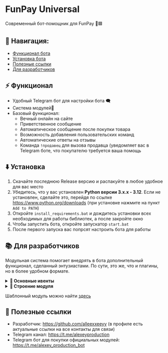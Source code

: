 # FunPay Universal
Современный бот-помощник для FunPay 🤖🟦

## 🧭 Навигация:
- [Функционал бота](#-функционал)
- [Установка бота](#%EF%B8%8F-установка)
- [Полезные ссылки](#-полезные-ссылки)
- [Для разработчиков](#-для-разработчиков)

## ⚡ Функционал
- Удобный Telegram бот для настройки бота 🗨️
- Система модулей🔌
- Базовый функционал:
  - Вечный онлайн на сайте
  - Приветственное сообщение
  - Автоматическое сообщение после покупки товара
  - Возможность добавления пользовательских команд
  - Автоматические ответы на отзывы
  - Команда `!продавец` для вызова продавца (уведомляет вас в Telegram боте, что покупателю требуется ваша помощь

## ⬇️ Установка
1. Скачайте последнюю Release версию и распакуйте в любое удобное для вас место
2. Убедитесь, что у вас установлен **Python версии 3.x.x - 3.12**. Если не установлен, сделайте это, перейдя по ссылке https://www.python.org/downloads (при установке нажмите на пункт `Add to PATH`)
3. Откройте `install_requirements.bat` и дождитесь установки всех необходимых для работы библиотек, а после закройте окно
4. Чтобы запустить бота, откройте запускатор `start.bat`
5. После первого запуска вас попрсят настроить бота для работы

## 📚 Для разработчиков

Модульная система помогает внедрять в бота дополнительный функционал, сделанный энтузиастами. По сути, это же, что и плагины, но в более удобном формате.

<details>
  <summary><strong>📌 Основные ивенты</strong></summary>

  ### Ивенты бота (BOT_EVENT_HANDLERS)

  Ивенты, которые выполняются при определённом действии бота.

  | Ивент | Когда вызывается | Передающиеся аргументы |
  |-------|------------------|------------------------|
  | `ON_MODULE_CONNECTED` | При подключении модуля | `Module` |
  | `ON_INIT` | При инициализации бота | `-` |
  | `ON_FUNPAY_BOT_INIT` | При инициализации (запуске) FunPay бота | `FunPayBot` |
  | `ON_TELEGRAM_BOT_INIT` | При инициализации (запуске) Telegram бота | `TelegramBot` |

  ### Ивенты FunPay (FUNPAY_EVENT_HANDLERS)

  Ивенты, которые выполняются при получении ивента в раннере FunPay бота.
  По сути, содержат в себе все ивенты FunPayAPI, смысла их описывать в таблице нету.

</details>

<details>
  <summary><strong>📁 Строение модуля</strong></summary>

  Модуль - это папка, внутри которой находятся важные компоненты. Вы можете изучить строение модуля, опираясь на [шаблонный модуль](docs/CONTRIBUTING.md), но стоит понимать, что это лишь пример, сделанный нами.
  Строение модуля может быть абсолютно любым на ваше усмотрение, но всё же в нём есть некоторые обязательные файлы.

  Обязательные файлы модуля:
  
  - `__init__.py`

    В файле инициализации задаются все основные параметры модуля для его корректной работы.

    Обязательные константы хендлеров:
    | Константа | Тип | Описание |
    |-----------|-----|----------|
    | `BOT_EVENT_HANDLERS` | `dict[str, list[Any]]` | В этом словаре задаются хендлеры ивентов бота |
    | `FUNPAY_EVENT_HANDLERS` | `dict[EventTypes, list[Any]` | В этом словаре задаются хендлеры ивентов FunPay |
    | `TELEGRAM_BOT_ROUTERS` | list[Router] | В этом массиве задаются роутеры модульного Telegram бота  |

    Обязательные константы метаданных:
    | Константа | Тип | Описание |
    |-----------|-----|----------|
    | `PREFIX` | `str` | Префикс |
    | `VERSION` | `str` | Версия |
    | `NAME` | `str` | Название |
    | `DESCRIPTION` | `str` | Описание |
    | `AUTHORS` | `str` | Авторы |
    | `LINKS` | `str` | Ссылки на авторов |

    ### 🔧 Пример содержимого:
    Обратите внимание, что метаданные были вынесены в отдельный файл `meta.py`, но импортируются в `__init__.py`.  
    Это сделано для избежания конфликтов импорта в дальнейшей части кода модуля.

    #### `meta.py`:
    ```python
    from colorama import Fore, Style

    PREFIX = f"{Fore.LIGHTCYAN_EX}[test module]{Fore.WHITE}"
    VERSION = "0.1"
    NAME = "test_module"
    DESCRIPTION = "Тестовый модуль. /test_module в Telegram боте для управления"
    AUTHORS = "@alleexxeeyy"
    LINKS = "https://t.me/alleexxeeyy, https://t.me/alexeyproduction"
    ```

    #### `__init__.py`:
    ```python
    from .fpbot.funpaybot_handlers import FunPayBotHandlers
    from .tgbot.telegrambot_handlers import TelegramBotHandlers
    from .tgbot import router
    from .meta import *
    from FunPayAPI.updater.events import EventTypes
    from core.modules_manager import disable_module, Module
    
    _module: Module = None
    def get_module(module: Module):
        global _module
        _module = module
    
    def handler_on_init():
        try:
            # ...
            print(f"{PREFIX} Модуль инициализирован")
        except:
            disable_module(_module.uuid)
    
    BOT_EVENT_HANDLERS = {
        "ON_MODULE_CONNECTED": [handle_on_module_connected],
        "ON_INIT": [handler_on_init],
        "ON_FUNPAY_BOT_INIT": [FunPayBotHandlers.handler_on_funpay_bot_init],
        "ON_TELEGRAM_BOT_INIT": [TelegramBotHandlers.handler_on_telegram_bot_init]
    }
    FUNPAY_EVENT_HANDLERS = {
        EventTypes.NEW_MESSAGE: [FunPayBotHandlers.handler_new_message],
        EventTypes.NEW_ORDER: [FunPayBotHandlers.handler_new_order]
    }
    TELEGRAM_BOT_ROUTERS = [router]
    ```
    
  </details>

  Шаблонный модуль можно найти [здесь](templates/...)

</details>


## 🔗 Полезные ссылки
- Разработчик: https://github.com/alleexxeeyy (в профиле есть актуальные ссылки на все контакты для связи)
- Telegram канал: https://t.me/alexeyproduction
- Telegram бот для покупки официальных модулей: https://t.me/alexey_production_bot
